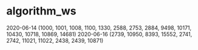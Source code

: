 # algorithm_ws
2020-06-14 (1000, 1001, 1008, 1100, 1330, 2588, 2753, 2884, 9498, 10171, 10430, 10718, 10869, 14681)
2020-06-16 (2739, 10950, 8393, 15552, 2741, 2742, 11021, 11022, 2438, 2439, 10871)
